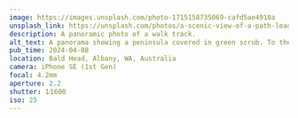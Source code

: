 ```yaml
---
image: https://images.unsplash.com/photo-1715158735069-cafd5ae4918a
unsplash_link: https://unsplash.com/photos/a-scenic-view-of-a-path-leading-to-the-ocean-Q6aLUemfA7I
description: A panoramic photo of a walk track.
alt_text: A panorama showing a peninsula covered in green scrub. To the sides, the sea is visible, to the left a rocky escarpment, and to the right various islands. Directly ahead is a wooden path. Above are patches of blue sky showing through cloud.
pub_time: 2024-04-08
location: Bald Head, Albany, WA, Australia
camera: iPhone SE (1st Gen)
focal: 4.2mm
aperture: 2.2
shutter: 1⁄1600
iso: 25
---
```

